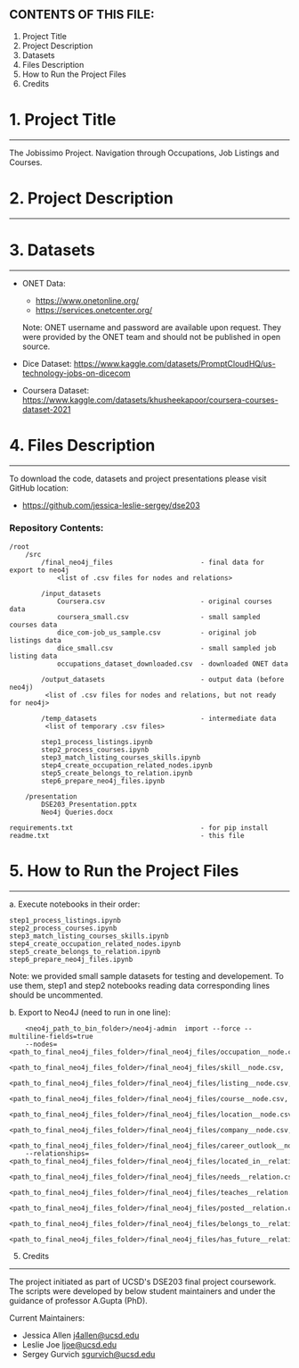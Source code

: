 ## CONTENTS OF THIS FILE:

1. Project Title
2. Project Description
3. Datasets
4. Files Description
5. How to Run the Project Files
6. Credits

# 1. Project Title
--------

The Jobissimo Project. Navigation through Occupations, Job Listings and Courses.



# 2. Project Description
--------

# 3. Datasets
--------
- ONET Data:
    - https://www.onetonline.org/
    - https://services.onetcenter.org/

    Note: ONET username and password are available upon request. They were provided
by the ONET team and should not be published in open source.

- Dice Dataset:
    https://www.kaggle.com/datasets/PromptCloudHQ/us-technology-jobs-on-dicecom

- Coursera Dataset:
https://www.kaggle.com/datasets/khusheekapoor/coursera-courses-dataset-2021

# 4. Files Description
--------
To download the code, datasets and project presentations please visit GitHub location:
- https://github.com/jessica-leslie-sergey/dse203

### Repository Contents:
```
/root
    /src
        /final_neo4j_files                      - final data for export to neo4j
            <list of .csv files for nodes and relations>
	    
        /input_datasets
            Coursera.csv                        - original courses data
            coursera_small.csv                  - small sampled courses data
            dice_com-job_us_sample.csv          - original job listings data
            dice_small.csv                      - small sampled job listing data
            occupations_dataset_downloaded.csv  - downloaded ONET data

        /output_datasets                        - output data (before neo4j)
	     <list of .csv files for nodes and relations, but not ready for neo4j>
	     
        /temp_datasets                          - intermediate data
	     <list of temporary .csv files>
	     
        step1_process_listings.ipynb
        step2_process_courses.ipynb
        step3_match_listing_courses_skills.ipynb
        step4_create_occupation_related_nodes.ipynb
        step5_create_belongs_to_relation.ipynb
        step6_prepare_neo4j_files.ipynb

    /presentation
        DSE203_Presentation.pptx
        Neo4j Queries.docx

requirements.txt                                - for pip install
readme.txt                                      - this file
```


# 5. How to Run the Project Files
-----------
a. Execute notebooks in their order:

    step1_process_listings.ipynb
    step2_process_courses.ipynb
    step3_match_listing_courses_skills.ipynb
    step4_create_occupation_related_nodes.ipynb
    step5_create_belongs_to_relation.ipynb
    step6_prepare_neo4j_files.ipynb

Note:   we provided small sample datasets for testing and developement.
        To use them, step1 and step2 notebooks reading data corresponding lines
        should be uncommented.

b. Export to Neo4J (need to run in one line):
```
    <neo4j_path_to_bin_folder>/neo4j-admin  import --force --multiline-fields=true
    --nodes=<path_to_final_neo4j_files_folder>/final_neo4j_files/occupation__node.csv,
    <path_to_final_neo4j_files_folder>/final_neo4j_files/skill__node.csv,
    <path_to_final_neo4j_files_folder>/final_neo4j_files/listing__node.csv,
    <path_to_final_neo4j_files_folder>/final_neo4j_files/course__node.csv,
    <path_to_final_neo4j_files_folder>/final_neo4j_files/location__node.csv,
    <path_to_final_neo4j_files_folder>/final_neo4j_files/company__node.csv,
    <path_to_final_neo4j_files_folder>/final_neo4j_files/career_outlook__node.csv
    --relationships=<path_to_final_neo4j_files_folder>/final_neo4j_files/located_in__relation.csv,
    <path_to_final_neo4j_files_folder>/final_neo4j_files/needs__relation.csv,
    <path_to_final_neo4j_files_folder>/final_neo4j_files/teaches__relation.csv,
    <path_to_final_neo4j_files_folder>/final_neo4j_files/posted__relation.csv,
    <path_to_final_neo4j_files_folder>/final_neo4j_files/belongs_to__relation.csv,
    <path_to_final_neo4j_files_folder>/final_neo4j_files/has_future__relation.csv
```

5. Credits
-----------

The project initiated as part of UCSD's DSE203 final project coursework.
The scripts were developed by below student maintainers and under the guidance of professor A.Gupta (PhD).

Current Maintainers:
- Jessica Allen <j4allen@ucsd.edu>
- Leslie Joe <ljoe@ucsd.edu>
- Sergey Gurvich <sgurvich@ucsd.edu>
